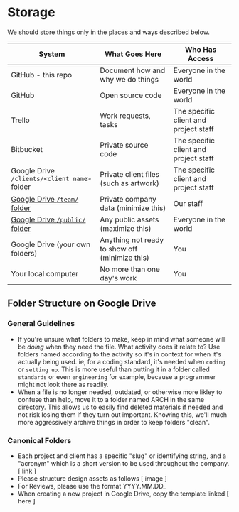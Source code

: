 
# Storage

We should store things only in the places and ways described below.

| System  | What Goes Here | Who Has Access |
| ------------- | ------------- | ------------- |
| GitHub - this repo  | Document how and why we do things | Everyone in the world |
| GitHub | Open source code | Everyone in the world |
| Trello | Work requests, tasks | The specific client and project staff |
| Bitbucket | Private source code | The specific client and project staff |
| Google Drive `/clients/<client name>` folder | Private client files (such as artwork) | The specific client and project staff |
| [Google Drive `/team/` folder](https://drive.google.com/drive/folders/12iWzlcOP_qdFlVcM_U1yLVKB6IDq4Uvd) | Private company data (minimize this) | Our staff |
| [Google Drive `/public/` folder](https://drive.google.com/drive/folders/1Do2l9oaPHlyJ-J6w-BoGAvUmJjK1mDk3) | Any public assets (maximize this) | Everyone in the world |
| Google Drive (your own folders) | Anything not ready to show off (minimize this) | You |
| Your local computer | No more than one day's work | You |

## Folder Structure on Google Drive

### General Guidelines
  * If you're unsure what folders to make, keep in mind what someone will be *doing* when they need the file. What activity does it relate to? Use folders named according to the activity so it's in context for when it's actually being used. ie, for a coding standard, it's needed when `coding` or `setting up`. This is more useful than putting it in a folder called `standards` or even `engineering` for example, because a programmer might not look there as readily.
  * When a file is no longer needed, outdated, or otherwise more likley to confuse than help, move it to a folder named ARCH in the same directory. This allows us to easily find deleted materials if needed and not risk losing them if they turn out important. Knowing this, we'll much more aggressively archive things in order to keep folders "clean".

### Canonical Folders
  * Each project and client has a specific "slug" or identifying string, and a "acronym" which is a short version to be used throughout the company. [ link ]
  * Please structure design assets as follows [ image ]
  * For Reviews, please use the format YYYY.MM.DD_
  * When creating a new project in Google Drive, copy the template linked [ here ]
